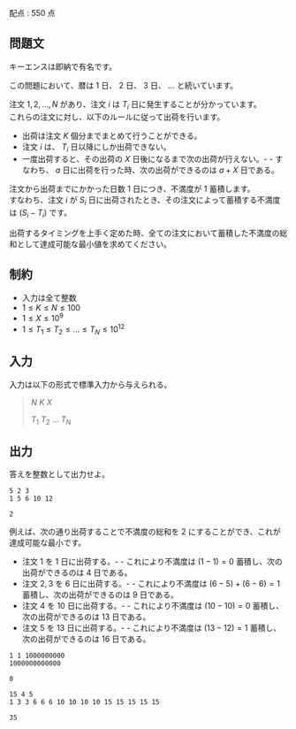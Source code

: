 配点 : $550$ 点

## 問題文

キーエンスは即納で有名です。

この問題において、暦は $1$ 日、 $2$ 日、 $3$ 日、 $\dots$ と続いています。

注文 $1,2,\dots,N$ があり、注文 $i$ は $T_i$ 日に発生することが分かっています。<br>
これらの注文に対し、以下のルールに従って出荷を行います。  

- 出荷は注文 $K$ 個分までまとめて行うことができる。
- 注文 $i$ は、 $T_i$ 日以降にしか出荷できない。
- 一度出荷すると、その出荷の $X$ 日後になるまで次の出荷が行えない。-   - すなわち、 $a$ 日に出荷を行った時、次の出荷ができるのは $a+X$ 日である。

注文から出荷までにかかった日数 $1$ 日につき、不満度が $1$ 蓄積します。<br>
すなわち、注文 $i$ が $S_i$ 日に出荷されたとき、その注文によって蓄積する不満度は $(S_i - T_i)$ です。

出荷するタイミングを上手く定めた時、全ての注文において蓄積した不満度の総和として達成可能な最小値を求めてください。

## 制約

- 入力は全て整数
- $1 \le K \le N \le 100$
- $1 \le X \le 10^9$
- $1 \le T_1 \le T_2 \le \dots \le T_N \le 10^{12}$

## 入力

入力は以下の形式で標準入力から与えられる。

> $N$ $K$ $X$
> 
> $T_1$ $T_2$ $\dots$ $T_N$

## 出力

答えを整数として出力せよ。

```input1
5 2 3
1 5 6 10 12
```

```output1
2
```

例えば、次の通り出荷することで不満度の総和を $2$ にすることができ、これが達成可能な最小です。

- 注文 $1$ を $1$ 日に出荷する。-   - これにより不満度は $(1-1) = 0$ 蓄積し、次の出荷ができるのは $4$ 日である。
- 注文 $2,3$ を $6$ 日に出荷する。-   - これにより不満度は $(6-5) + (6-6) = 1$ 蓄積し、次の出荷ができるのは $9$ 日である。
- 注文 $4$ を $10$ 日に出荷する。-   - これにより不満度は $(10-10)=0$ 蓄積し、次の出荷ができるのは $13$ 日である。
- 注文 $5$ を $13$ 日に出荷する。-   - これにより不満度は $(13-12)=1$ 蓄積し、次の出荷ができるのは $16$ 日である。

```input2
1 1 1000000000
1000000000000
```

```output2
0
```

```input3
15 4 5
1 3 3 6 6 6 10 10 10 10 15 15 15 15 15
```

```output3
35
```